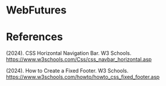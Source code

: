 # WebFutures

# References

(2024). CSS Horizontal Navigation Bar. W3 Schools. https://www.w3schools.com/Css/css_navbar_horizontal.asp

(2024). How to Create a Fixed Footer. W3 Schools. https://www.w3schools.com/howto/howto_css_fixed_footer.asp 